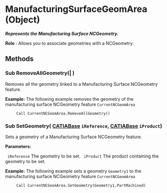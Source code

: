 # ManufacturingSurfaceGeomArea (Object)

**_Represents the Manufacturing Surface NCGeometry._**

**Role** : Allows you to associate geometries with a NCGeometry.

## Methods

### Sub **RemoveAllGeometry**(| )

   Removes all the geometry linked to a Manufacturing Surface NCGeometry feature.

**Example:** The following example removes the geometry of the manufacturing surface NCGeometry feature `CurrentNCGeomArea`

```VBScript
     Call CurrentNCGeomArea.RemoveAllGeometry()

```

### Sub **SetGeometry**( [CATIABase](../System/interface_AnyObject_17321.md)  `iReference`,  [CATIABase](../System/interface_AnyObject_17321.md)  `iProduct`)

   Sets a geometry of a Manufacturing Surface NCGeometry feature.

**Parameters:**

` iReference`      The geometry to be set.
` iProduct`      The product containing the geometry to be set.

**Example:** The following example sets a geometry `Geometry1` to the manufacturing surface NCGeometry feature `CurrentNCGeomArea`

```VBScript
     Call CurrentNCGeomArea.SetGeometry(Geometry1,PartMachined)

```